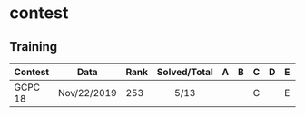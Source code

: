 # contest

## Training
| Contest | Data | Rank | Solved/Total |A|B|C|D|E|F|G|H|I|J|K|L|M|
|-|-|-|:-:|-|-|-|-|-|-|-|-|-|-|-|-|-|
| GCPC 18 | Nov/22/2019 | 253 | 5/13 |||C||E|F|||I||||(M)|
